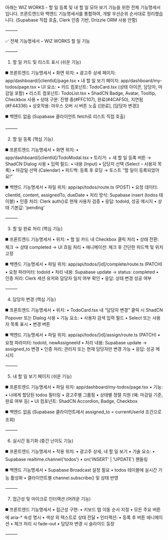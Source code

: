 아래는 WIZ WORKS - 할 일 등록 및 내 할 일 모아 보기 기능을 위한 전체 기능명세서입니다. 프론트엔드와 백엔드 기능명세서를 통합하여, 개발 우선순위 순서대로 정리했습니다.
(Supabase 직접 호출, Clerk 인증 기반, Drizzle ORM 사용 안함)

⸻

✅ 전체 기능명세서 – WIZ WORKS 할 일 기능

⸻

1. 할 일 카드 및 리스트 표시 (쉬운 기능)

◼️ 프론트엔드 기능명세서
	•	화면 위치:
	•	광고주 상세 페이지: app/dashboard/[clientId]/page.tsx
	•	내 할 일 보기 페이지: app/dashboard/my-todos/page.tsx
	•	UI 요소:
	•	카드 컴포넌트: TodoCard.tsx (상태 아이콘, 담당자, 마감일 포함)
	•	리스트 컴포넌트: TodoList.tsx
	•	ShadCN Badge, Avatar, Tooltip, Checkbox 사용
	•	상태 구분: 진행 중(#FFC107), 완료(#4CAF50), 지연됨(#F44336)
	•	상호작용: 마우스 오버 시 버튼 노출 ([완료], [담당자 변경])

◼️ 백엔드 없음 (Supabase 클라이언트 fetch로 리스트 직접 호출)

⸻

2. 할 일 등록 (핵심 기능)

◼️ 프론트엔드 기능명세서
	•	화면 위치:
	•	app/dashboard/[clientId]/TodoModal.tsx
	•	트리거: + 새 할 일 등록 버튼 → ShadCN Dialog 사용
	•	입력 필드:
	•	내용 (Input)
	•	담당자 선택 (Select – 사용자 목록)
	•	마감일 선택 (Calendar)
	•	피드백: 등록 후 로딩 → 토스트 “할 일이 등록되었어요!”

◼️ 백엔드 기능명세서
	•	파일 위치: app/api/todos/route.ts (POST)
	•	요청 데이터: clientId, content, assignedTo, dueDate
	•	처리 방식: Supabase insert (todos 테이블)
	•	인증 처리: Clerk auth()로 현재 사용자 검증
	•	응답: todoId, 성공 메시지
	•	상태 기본값: 'pending'

⸻

3. 할 일 완료 처리 (핵심 기능)

◼️ 프론트엔드 기능명세서
	•	위치:
	•	할 일 카드 내 Checkbox 클릭 처리
	•	상태 전환: 체크 → 상태 completed → UI 흐림 처리
	•	애니메이션: 체크 후 간단한 피드백 및 위치 고정

◼️ 백엔드 기능명세서
	•	파일 위치: app/api/todos/[id]/complete/route.ts (PATCH)
	•	요청 파라미터: todoId
	•	처리 내용: Supabase update → status: completed
	•	인증 처리: Clerk 세션 유저와 담당자 일치 여부 확인
	•	응답: 상태 변경 성공 여부

⸻

4. 담당자 변경 (핵심 기능)

◼️ 프론트엔드 기능명세서
	•	위치:
	•	TodoCard.tsx 내 “담당자 변경” 클릭 시 ShadCN Popover 또는 Dialog 사용
	•	기능 요소:
	•	사용자 검색 입력 필드
	•	Select 또는 사용자 목록 표시
	•	변경 버튼

◼️ 백엔드 기능명세서
	•	파일 위치: app/api/todos/[id]/assign/route.ts (PATCH)
	•	요청 파라미터: todoId, newAssigneeId
	•	처리 내용: Supabase update → assigned_to 변경
	•	인증 처리: 관리자 또는 현재 담당자만 변경 가능
	•	응답: 성공 메시지

⸻

5. 내 할 일 보기 페이지 (쉬운 기능)

◼️ 프론트엔드 기능명세서
	•	파일 위치: app/dashboard/my-todos/page.tsx
	•	기능:
	•	나에게 할당된 todos 필터링
	•	광고주별 그룹핑
	•	상태별 정렬 지원 (예: 마감일 기준, 완료 여부 등)
	•	UI 컴포넌트: ShadCN Accordion, Badge, Checkbox

◼️ 백엔드 없음 (Supabase 클라이언트에서 assigned_to = currentUserId 조건으로 조회)

⸻

6. 실시간 동기화 (중간 난이도 기능)

◼️ 프론트엔드 기능명세서
	•	적용 위치:
	•	광고주 상세, 내 할 일 보기
	•	기술 요소:
	•	Supabase realtime.channel('todos')
	•	on('INSERT' | 'UPDATE') 핸들링

◼️ 백엔드 기능명세서
	•	Supabase Broadcast 설정 필요
	•	todos 테이블에 실시간 기능 활성화
	•	클라이언트별 channel.subscribe() 및 상태 반영

⸻

7. 접근성 및 마이크로 인터랙션 (어려운 기능)

◼️ 프론트엔드 기능명세서
	•	접근성 구현:
	•	키보드 탭 이동 순서 지정
	•	모든 주요 버튼에 aria-* 속성 명시
	•	색상 외 텍스트로 상태 전달
	•	인터랙션:
	•	등록 후 버튼 애니메이션
	•	체크 처리 시 fade-out
	•	담당자 변경 시 슬라이드 등장

⸻